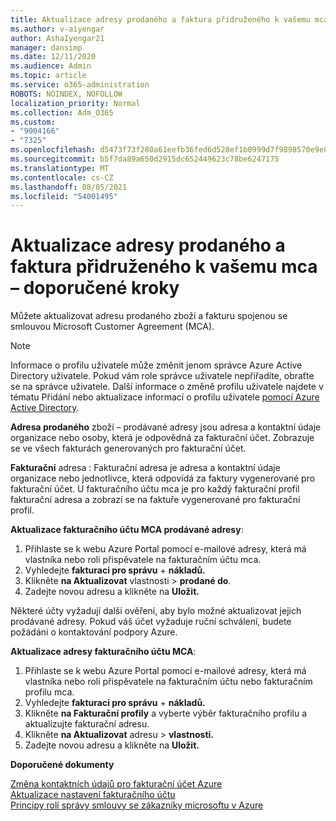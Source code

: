 ```yaml
---
title: Aktualizace adresy prodaného a faktura přidruženého k vašemu mca – doporučené kroky
ms.author: v-aiyengar
author: AshaIyengar21
manager: dansimp
ms.date: 12/11/2020
ms.audience: Admin
ms.topic: article
ms.service: o365-administration
ROBOTS: NOINDEX, NOFOLLOW
localization_priority: Normal
ms.collection: Adm_O365
ms.custom:
- "9004166"
- "7325"
ms.openlocfilehash: d5473f73f280a61eefb36fed6d528ef1b0999d7f9898570e9e8eb24105a1cfa6
ms.sourcegitcommit: b5f7da89a650d2915dc652449623c78be6247175
ms.translationtype: MT
ms.contentlocale: cs-CZ
ms.lasthandoff: 08/05/2021
ms.locfileid: "54001495"
---
```

# <a name="update-sold-to-and-bill-to-address-associated-to-your-mca---recommended-steps"></a>Aktualizace adresy prodaného a faktura přidruženého k vašemu mca – doporučené kroky

Můžete aktualizovat adresu prodaného zboží a fakturu spojenou se smlouvou Microsoft Customer Agreement (MCA). 

> [!NOTE]
> Informace o profilu uživatele může změnit jenom správce Azure Active Directory uživatele. Pokud vám role správce uživatele nepřiřadíte, obraťte se na správce uživatele. Další informace o změně profilu uživatele najdete v tématu Přidání nebo aktualizace informací o profilu uživatele [pomocí Azure Active Directory](https://docs.microsoft.com/azure/active-directory/fundamentals/active-directory-users-profile-azure-portal).

**Adresa prodaného** zboží – prodávané adresy jsou adresa a kontaktní údaje organizace nebo osoby, která je odpovědná za fakturační účet. Zobrazuje se ve všech fakturách generovaných pro fakturační účet.

**Fakturační** adresa : Fakturační adresa je adresa a kontaktní údaje organizace nebo jednotlivce, která odpovídá za faktury vygenerované pro fakturační účet. U fakturačního účtu mca je pro každý fakturační profil fakturační adresa a zobrazí se na faktuře vygenerované pro fakturační profil.

**Aktualizace fakturačního účtu MCA prodávané adresy**:

1. Přihlaste se k webu Azure Portal pomocí e-mailové adresy, která má vlastníka nebo roli přispěvatele na fakturačním účtu mca.
1. Vyhledejte **fakturaci pro správu**  +  **nákladů.**
1. Klikněte **na Aktualizovat** vlastnosti  >  **prodané do**.
1. Zadejte novou adresu a klikněte na **Uložit.**

Některé účty vyžadují další ověření, aby bylo možné aktualizovat jejich prodávané adresy. Pokud váš účet vyžaduje ruční schválení, budete požádáni o kontaktování podpory Azure.

**Aktualizace adresy fakturačního účtu MCA**: 

1. Přihlaste se k webu Azure Portal pomocí e-mailové adresy, která má vlastníka nebo roli přispěvatele na fakturačním účtu nebo fakturačním profilu mca.
1. Vyhledejte **fakturaci pro správu**  +  **nákladů.**
1. Klikněte **na Fakturační profily** a vyberte výběr fakturačního profilu a aktualizujte fakturační adresu.
1. Klikněte **na Aktualizovat** adresu  >  **vlastností.**
1. Zadejte novou adresu a klikněte na **Uložit.**

**Doporučené dokumenty**

[Změna kontaktních údajů pro fakturační účet Azure](https://docs.microsoft.com/azure/cost-management-billing/manage/change-azure-account-profile)   
[Aktualizace nastavení fakturačního účtu](https://docs.microsoft.com/microsoft-store/update-microsoft-store-for-business-account-settings)  
[Principy rolí správy smlouvy se zákazníky microsoftu v Azure](https://docs.microsoft.com/azure/cost-management-billing/manage/understand-mca-roles)